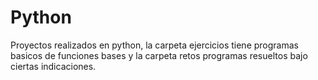 # Python
Proyectos realizados en python, la carpeta ejercicios tiene programas basicos de funciones bases y la carpeta retos programas resueltos bajo ciertas indicaciones.

